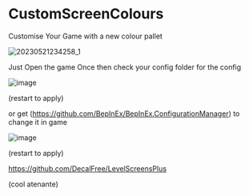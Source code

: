 # CustomScreenColours
Customise Your Game with a new colour pallet

![20230521234258_1](https://github.com/The-Graze/CustomScreenColours/assets/82724623/84be3e48-f6a7-4980-a6bc-fdd7866e3031)


Just Open the game Once then check your config folder for the config

![image](https://github.com/The-Graze/CustomScreenColours/assets/82724623/4f078655-97d4-4937-ba16-5c9af95575cb)

(restart to apply)

or get (https://github.com/BepInEx/BepInEx.ConfigurationManager) to change it in game

![image](https://github.com/The-Graze/CustomScreenColours/assets/82724623/89786beb-ab08-4153-8677-a0f7c3cd5ce3)


(restart to apply)


https://github.com/DecalFree/LevelScreensPlus

(cool atenante)
